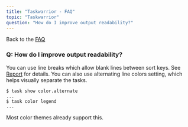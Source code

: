 ```yaml
---
title: "Taskwarrior - FAQ"
topic: "Taskwarrior"
question: "How do I improve output readability?"
---
```


Back to the [FAQ](/support/faq)

### Q: How do I improve output readability?

You can use line breaks which allow blank lines between sort keys.
See [Report](/docs/report/#custom-reports) for details.
You can also use alternating line colors setting, which helps visually separate the tasks.

```
$ task show color.alternate
...
$ task color legend
...
```

Most color themes already support this.
